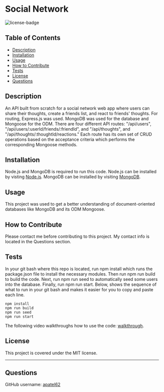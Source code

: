 # Social Network

![license-badge](https://img.shields.io/badge/MIT_License-01a6ff)

## Table of Contents

- [Description](#description)
- [Installation](#installation)
- [Usage](#usage)
- [How to Contribute](#how-to-contribute)
- [Tests](#tests)
- [License](#license)
- [Questions](#questions)

## Description

An API built from scratch for a social network web app where users can share their thoughts, create a friends list, and react to friends' thoughts. For routing, Express.js was used. MongoDB was used for the database and Mongoose for the ODM. There are four different API routes: "/api/users", "/api/users/:userId/friends/:friendId", and "/api/thoughts", and "/api/thoughts/:thoughtId/reactions." Each route has its own set of CRUD operations based on the acceptance criteria which performs the corresponding Mongoose methods.

## Installation

Node.js and MongoDB is required to run this code. Node.js can be installed by visting [Node.js](https://nodejs.org/en). MongoDB can be installed by visiting [MongoDB](https://www.mongodb.com/).

## Usage

This project was used to get a better understanding of document-oriented databases like MongoDB and its ODM Mongoose.

## How to Contribute

Please contact me before contributing to this project. My contact info is located in the Questions section.

## Tests

In your git bash where this repo is located, run npm install which runs the package.json file to install the necessary modules. Then run npm run build to build the code. Next, run npm run seed to automatically seed some users into the database. Finally, run npm run start. Below, shows the sequence of what to run in your git bash and makes it easier for you to copy and paste each line.

```
npm install
npm run build
npm run seed
npm run start
```

The following video walkthroughs how to use the code: [walkthrough](https://drive.google.com/file/d/1A0EGwGGSW2Eg36zddxNzJhQbH_9QQESG/view?usp=sharing).

## License

This project is covered under the MIT license.

---

## Questions

GitHub username: [apatel62](https://github.com/apatel62) <br>
